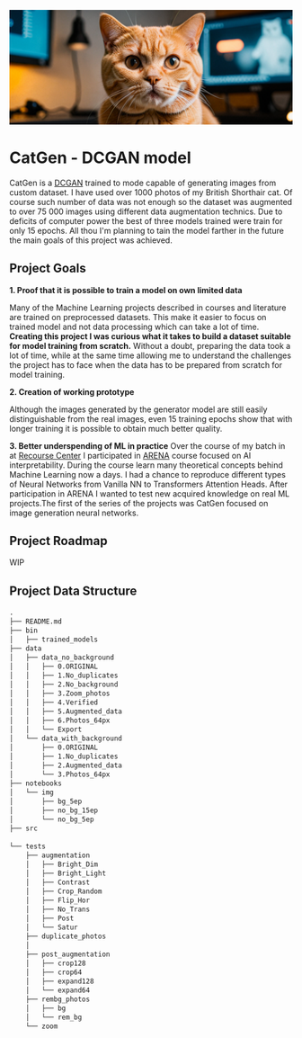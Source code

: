 ![MIDJOURNEY CAT](notebooks/img/MIDJOURNEY1.png)


# CatGen - DCGAN model

CatGen is a [DCGAN](https://arxiv.org/abs/1511.06434) trained to mode capable of generating images from custom dataset. I have used over 1000 photos of my British Shorthair cat. Of course such number of data was not enough so the dataset was augmented to over 75 000 images using different data augmentation technics. Due to deficits of computer power the best of three models trained were train for only 15 epochs. All thou I'm planning to tain the model farther in the future the main goals of this project was achieved. 

## Project Goals

**1. Proof that it is possible to train a model on own limited data**

Many of the Machine Learning projects described in courses and literature are trained on preprocessed datasets. This make it easier to focus on trained model and not data processing which can take a lot of time. **Creating this project I was curious what it takes to build a dataset  suitable for model training from scratch.** Without a doubt, preparing the data took a lot of time, while at the same time allowing me to understand the challenges the project has to face when the data has to be prepared from scratch for model training. 

**2. Creation of working prototype**

Although the images generated by the generator model are still easily distinguishable from the real images, even 15 training epochs show that with longer training it is possible to obtain much better quality. 

**3. Better underspending of ML in practice**
Over the course of my batch in at [Recourse Center](https://www.recurse.com/) I participated in [ARENA](https://www.arena.education/) course focused on AI interpretability. During the course learn many theoretical concepts behind Machine Learning now a days. I had a chance to reproduce different types of Neural Networks from Vanilla NN to Transformers Attention Heads. After participation in ARENA I wanted to test new acquired knowledge on real ML projects.The first of the series of the projects was CatGen focused on image generation neural networks. 

## Project Roadmap 
WIP
## Project Data Structure
```
.
├── README.md
├── bin
│   ├── trained_models
├── data
│   ├── data_no_background
│   │   ├── 0.ORIGINAL
│   │   ├── 1.No_duplicates
│   │   ├── 2.No_background
│   │   ├── 3.Zoom_photos
│   │   ├── 4.Verified
│   │   ├── 5.Augmented_data
│   │   ├── 6.Photos_64px
│   │   └── Export
│   └── data_with_background
│       ├── 0.ORIGINAL
│       ├── 1.No_duplicates
│       ├── 2.Augmented_data
│       └── 3.Photos_64px
├── notebooks
│   └── img
│       ├── bg_5ep
│       ├── no_bg_15ep
│       └── no_bg_5ep
├── src

└── tests
    ├── augmentation
    │   ├── Bright_Dim
    │   ├── Bright_Light
    │   ├── Contrast
    │   ├── Crop_Random
    │   ├── Flip_Hor
    │   ├── No_Trans
    │   ├── Post
    │   └── Satur
    ├── duplicate_photos
    │   
    ├── post_augmentation
    │   ├── crop128
    │   ├── crop64
    │   ├── expand128
    │   └── expand64
    ├── rembg_photos
    │   ├── bg
    │   └── rem_bg
    └── zoom
```